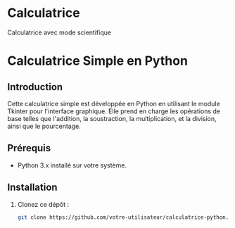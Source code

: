 # Calculatrice
Calculatrice avec mode scientifique 


# Calculatrice Simple en Python

## Introduction

Cette calculatrice simple est développée en Python en utilisant le module Tkinter pour l'interface graphique. Elle prend en charge les opérations de base telles que l'addition, la soustraction, la multiplication, et la division, ainsi que le pourcentage.

## Prérequis

- Python 3.x installé sur votre système.

## Installation

1. Clonez ce dépôt :

   ```bash
   git clone https://github.com/votre-utilisateur/calculatrice-python.git
